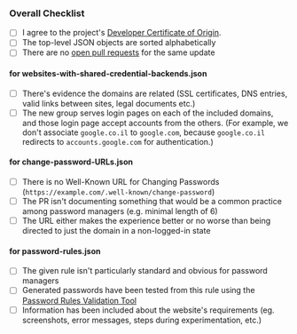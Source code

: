 <!-- Thanks for contributing! Before you submit your pull request, please make sure to check the following boxes by putting an x in the [ ] (don't: [x ], [ x], do: [x]); you should remove sections for files you aren't changing -->

### Overall Checklist
- [ ] I agree to the project's [Developer Certificate of Origin](https://github.com/apple/password-manager-resources/blob/main/DEVELOPER_CERTIFICATE_OF_ORIGIN.md).
- [ ] The top-level JSON objects are sorted alphabetically
- [ ] There are no [open pull requests](https://github.com/apple/password-manager-resources/pulls) for the same update

#### for websites-with-shared-credential-backends.json
- [ ] There's evidence the domains are related (SSL certificates, DNS entries, valid links between sites, legal documents etc.)
- [ ] The new group serves login pages on each of the included domains, and those login page accept accounts from the others. (For example, we don't associate `google.co.il` to `google.com`, because `google.co.il` redirects to `accounts.google.com` for authentication.)

#### for change-password-URLs.json
- [ ] There is no Well-Known URL for Changing Passwords (`https://example.com/.well-known/change-password`)
- [ ] The PR isn't documenting something that would be a common practice among password managers (e.g. minimal length of 6)
- [ ] The URL either makes the experience better or no worse than being directed to just the domain in a non-logged-in state

#### for password-rules.json
- [ ] The given rule isn't particularly standard and obvious for password managers
- [ ] Generated passwords have been tested from this rule using the [Password Rules Validation Tool](https://developer.apple.com/password-rules/)
- [ ] Information has been included about the website's requirements (eg. screenshots, error messages, steps during experimentation, etc.)
